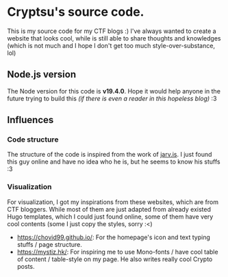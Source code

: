 # Cryptsu's source code.
This is my source code for my CTF blogs :) I've always wanted to create a website that looks cool, while is still able to share thoughts and knowledges (which is not much and I hope I don't get too much style-over-substance, lol) 

## Node.js version
The Node version for this code is **v19.4.0**. Hope it would help anyone in the future trying to build this *(if there is even a reader in this hopeless blog)* :3

## Influences

### Code structure
The structure of the code is inspired from the work of [jarv.is](https://github.com/jakejarvis/jarv.is). I just found this guy online and have no idea who he is, but he seems to know his stuffs :3 

### Visualization
For visualization, I got my inspirations from these websites, which are from CTF bloggers. While most of them are just adapted from already existed Hugo templates, which I could just found online, some of them have very cool contents (some I just copy the styles, sorry :<)

- https://chovid99.github.io/: For the homepage's icon and text typing stuffs / page structure.
- https://mystiz.hk/: For inspiring me to use Mono-fonts / have cool table of content / table-style on my page. He also writes really cool Crypto posts.